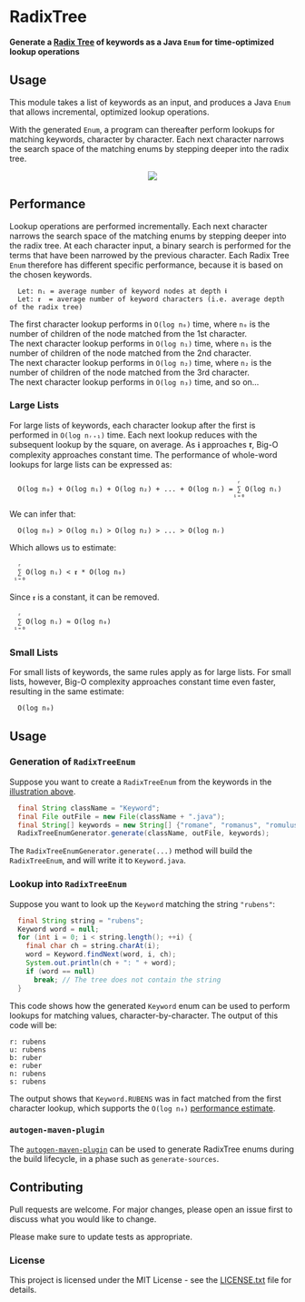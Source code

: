 # RadixTree

**Generate a [Radix Tree][radix-tree] of keywords as a Java `Enum` for time-optimized lookup operations**

## Usage

This module takes a list of keywords as an input, and produces a Java `Enum` that allows incremental, optimized lookup operations.

With the generated `Enum`, a program can thereafter perform lookups for matching keywords, character by character. Each next character narrows the search space of the matching enums by stepping deeper into the radix tree.

<a name="illustration">
  <p align="center">
    <img src="https://upload.wikimedia.org/wikipedia/commons/thumb/a/ae/Patricia_trie.svg/320px-Patricia_trie.svg.png"/>
  </p>
</a>

## Performance

Lookup operations are performed incrementally. Each next character narrows the search space of the matching enums by stepping deeper into the radix tree. At each character input, a binary search is performed for the terms that have been narrowed by the previous character. Each Radix Tree `Enum` therefore has different specific performance, because it is based on the chosen keywords.

```
  Let: nᵢ = average number of keyword nodes at depth 𝖎
  Let: 𝖗  = average number of keyword characters (i.e. average depth of the radix tree)
```

The first character lookup performs in `O(log n₀)` time, where `n₀` is the number of children of the node matched from the 1st character.<br>
The next character lookup performs in `O(log n₁)` time, where `n₁` is the number of children of the node matched from the 2nd character.<br>
The next character lookup performs in `O(log n₂)` time, where `n₂` is the number of children of the node matched from the 3rd character.<br>
The next character lookup performs in `O(log n₃)` time, and so on...

### Large Lists

For large lists of keywords, each character lookup after the first is performed in `O(log nᵣ₊₁)` time. Each next lookup reduces with the subsequent lookup by the square, on average. As 𝖎 approaches 𝖗, Big-O complexity approaches constant time. The performance of whole-word lookups for large lists can be expressed as:

```
                                                        ᵣ
  O(log n₀) + O(log n₁) + O(log n₂) + ... + O(log nᵣ) = ∑ O(log nᵢ)
                                                       ⁱ⁼⁰
```

We can infer that:

```
  O(log n₀) > O(log n₁) > O(log n₂) > ... > O(log nᵣ)
```

Which allows us to estimate:

```
  ᵣ
  ∑ O(log nᵢ) < 𝖗 * O(log n₀)
 ⁱ⁼⁰
```

Since `𝖗` is a constant, it can be removed.

```
  ᵣ
  ∑ O(log nᵢ) ≈ O(log n₀)
 ⁱ⁼⁰
```

### Small Lists

For small lists of keywords, the same rules apply as for large lists. For small lists, however, Big-O complexity approaches constant time even faster, resulting in the same estimate:

```
  O(log n₀)
```

## Usage

### Generation of `RadixTreeEnum`
Suppose you want to create a `RadixTreeEnum` from the keywords in the [illustration above](#illustration).

```java
  final String className = "Keyword";
  final File outFile = new File(className + ".java");
  final String[] keywords = new String[] {"romane", "romanus", "romulus", "rubens", "ruber", "rubicon", "rubicundus"};
  RadixTreeEnumGenerator.generate(className, outFile, keywords);
```

The `RadixTreeEnumGenerator.generate(...)` method will build the `RadixTreeEnum`, and will write it to `Keyword.java`.

### Lookup into `RadixTreeEnum`

Suppose you want to look up the `Keyword` matching the string `"rubens"`:

```java
  final String string = "rubens";
  Keyword word = null;
  for (int i = 0; i < string.length(); ++i) {
    final char ch = string.charAt(i);
    word = Keyword.findNext(word, i, ch);
    System.out.println(ch + ": " + word);
    if (word == null)
      break; // The tree does not contain the string
  }
```

This code shows how the generated `Keyword` enum can be used to perform lookups for matching values, character-by-character. The output of this code will be:

```
r: rubens
u: rubens
b: ruber
e: ruber
n: rubens
s: rubens
```

The output shows that `Keyword.RUBENS` was in fact matched from the first character lookup, which supports the `O(log n₀)` [performance estimate](#performance).

### `autogen-maven-plugin`

The [`autogen-maven-plugin`](../maven-plugin) can be used to generate RadixTree enums during the build lifecycle, in a phase such as `generate-sources`.

## Contributing

Pull requests are welcome. For major changes, please open an issue first to discuss what you would like to change.

Please make sure to update tests as appropriate.

### License

This project is licensed under the MIT License - see the [LICENSE.txt](LICENSE.txt) file for details.

[radix-tree]: https://en.wikipedia.org/wiki/Radix_tree